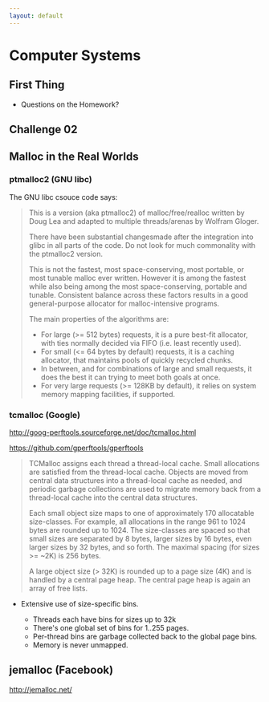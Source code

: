```yaml
---
layout: default
---
```


# Computer Systems

## First Thing

 - Questions on the Homework?

## Challenge 02



## Malloc in the Real Worlds

### ptmalloc2 (GNU libc)

The GNU libc csouce code says:

> This is a version (aka ptmalloc2) of malloc/free/realloc written by
> Doug Lea and adapted to multiple threads/arenas by Wolfram Gloger.
>
> There have been substantial changesmade after the integration into
> glibc in all parts of the code.  Do not look for much commonality
> with the ptmalloc2 version.
>
> This is not the fastest, most space-conserving, most portable, or
> most tunable malloc ever written. However it is among the fastest
> while also being among the most space-conserving, portable and tunable.
> Consistent balance across these factors results in a good general-purpose
> allocator for malloc-intensive programs.
>
>  The main properties of the algorithms are:
>
>  * For large (>= 512 bytes) requests, it is a pure best-fit allocator,
>     with ties normally decided via FIFO (i.e. least recently used).
>  * For small (<= 64 bytes by default) requests, it is a caching
>    allocator, that maintains pools of quickly recycled chunks.
>  * In between, and for combinations of large and small requests, it does
>    the best it can trying to meet both goals at once.
>  * For very large requests (>= 128KB by default), it relies on system
>    memory mapping facilities, if supported.

### tcmalloc (Google)

http://goog-perftools.sourceforge.net/doc/tcmalloc.html

https://github.com/gperftools/gperftools

> TCMalloc assigns each thread a thread-local cache. Small allocations are
> satisfied from the thread-local cache. Objects are moved from central data
> structures into a thread-local cache as needed, and periodic garbage
> collections are used to migrate memory back from a thread-local cache into the
> central data structures.
>
> Each small object size maps to one of approximately 170 allocatable
> size-classes. For example, all allocations in the range 961 to 1024 bytes are
> rounded up to 1024. The size-classes are spaced so that small sizes are
> separated by 8 bytes, larger sizes by 16 bytes, even larger sizes by 32 bytes,
> and so forth. The maximal spacing (for sizes >= ~2K) is 256 bytes.
>
> A large object size (> 32K) is rounded up to a page size (4K) and is handled
> by a central page heap. The central page heap is again an array of free lists.

* Extensive use of size-specific bins.

  * Threads each have bins for sizes up to 32k
  * There's one global set of bins for 1..255 pages.
  * Per-thread bins are garbage collected back to the global page bins.
  * Memory is never unmapped.

## jemalloc (Facebook)

http://jemalloc.net/

